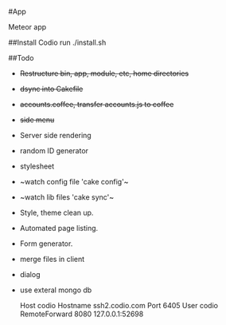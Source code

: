 #App

Meteor app

##Install
Codio
run ./install.sh

##Todo
- ~~Restructure bin, app, module, etc, home directories~~
- ~~dsync into Cakefile~~
- ~~accounts.coffee, transfer accounts.js to coffee~~
- ~~side menu~~
- Server side rendering
- random ID generator
- stylesheet 
- ~watch config file 'cake config'~
- ~watch lib files 'cake sync'~
- Style, theme clean up.
- Automated page listing.
- Form generator.
- merge files in client
- dialog
- use exteral mongo db

    Host codio
        Hostname ssh2.codio.com
        Port 6405
        User codio
        RemoteForward 8080 127.0.0.1:52698
